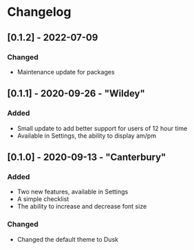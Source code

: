# Changelog

## [0.1.2] - 2022-07-09

### Changed

- Maintenance update for packages

## [0.1.1] - 2020-09-26 - "Wildey"

### Added

- Small update to add better support for users of 12 hour time
- Available in Settings, the ability to display am/pm

## [0.1.0] - 2020-09-13 - "Canterbury"

### Added

- Two new features, available in Settings
- A simple checklist
- The ability to increase and decrease font size

### Changed

- Changed the default theme to Dusk
